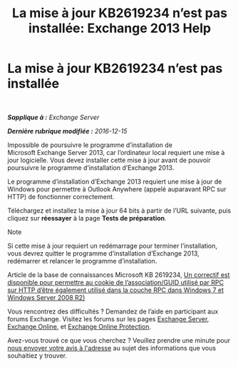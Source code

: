 ﻿---
title: 'La mise à jour KB2619234 n’est pas installée: Exchange 2013 Help'
TOCTitle: La mise à jour KB2619234 n’est pas installée
ms:assetid: d6734ca6-e443-4367-9eb7-0308aa87b9ff
ms:mtpsurl: https://technet.microsoft.com/fr-fr/library/ms.exch.setupreadiness.win7rpchttpassoccookieguidupdatenotinstalled(v=EXCHG.150)
ms:contentKeyID: 50479328
ms.date: 04/24/2018
mtps_version: v=EXCHG.150
ms.translationtype: HT
---

# La mise à jour KB2619234 n’est pas installée

 

_**Sapplique à :** Exchange Server_

_**Dernière rubrique modifiée :** 2016-12-15_

Impossible de poursuivre le programme d’installation de Microsoft Exchange Server 2013, car l’ordinateur local requiert une mise à jour logicielle. Vous devez installer cette mise à jour avant de pouvoir poursuivre le programme d’installation d’Exchange 2013.

Le programme d’installation d’Exchange 2013 requiert une mise à jour de Windows pour permettre à Outlook Anywhere (appelé auparavant RPC sur HTTP) de fonctionner correctement.

Téléchargez et installez la mise à jour 64 bits à partir de l’URL suivante, puis cliquez sur **réessayer** à la page **Tests de préparation**.

> [!NOTE]
> Si cette mise à jour requiert un redémarrage pour terminer l’installation, vous devrez quitter le programme d’installation d’Exchange 2013, redémarrer et relancer le programme d’installation.


Article de la base de connaissances Microsoft KB 2619234, [Un correctif est disponible pour permettre au cookie de l’association/GUID utilisé par RPC sur HTTP d’être également utilisé dans la couche RPC dans Windows 7 et Windows Server 2008 R2)](https://go.microsoft.com/fwlink/?linkid=3052&kbid=2619234)

Vous rencontrez des difficultés ? Demandez de l’aide en participant aux forums Exchange. Visitez les forums sur les pages [Exchange Server](https://go.microsoft.com/fwlink/p/?linkid=60612), [Exchange Online](https://go.microsoft.com/fwlink/p/?linkid=267542), et [Exchange Online Protection](https://go.microsoft.com/fwlink/p/?linkid=285351).

Avez-vous trouvé ce que vous cherchez ? Veuillez prendre une minute pour [nous envoyer votre avis à l'adresse](mailto:exsetuphelpfeedback@microsoft.com?subject=exchange%202013%20setup%20help%20feedback) au sujet des informations que vous souhaitiez y trouver.

